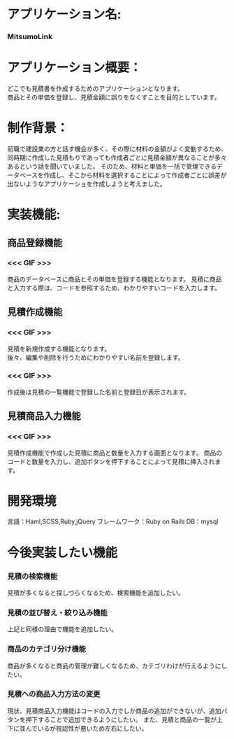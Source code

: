 # アプリケーション名:
### MitsumoLink


# アプリケーション概要：
どこでも見積書を作成するためのアプリケーションとなります。<br>
商品とその単価を登録し、見積金額に誤りをなくすことを目的としています。


# 制作背景：
前職で建設業の方と話す機会が多く、その際に材料の金額がよく変動するため、同時期に作成した見積もりであっても作成者ごとに見積金額が異なることが多々あるという話を聞いていました。
そのため、材料と単価を一括で管理できるデータベースを作成し、そこから材料を選択することによって作成者ごとに誤差が出ないようなアプリケーショを作成しようと考えました。


# 実装機能:
## 商品登録機能
### <<< GIF >>>
商品のデータベースに商品とその単価を登録する機能となります。
見積に商品と入力する際は、コードを参照するため、わかりやすいコードを入力します。

## 見積作成機能
### <<< GIF >>>
見積を新規作成する機能となります。  
後々、編集や削除を行うためにわかりやすい名前を登録します。

### <<< GIF >>>
作成後は見積の一覧機能で登録した名前と登録日が表示されます。
  
## 見積商品入力機能
### <<< GIF >>>
見積作成機能で作成した見積に商品と数量を入力する画面となります。
商品のコードと数量を入力し、追加ボタンを押下することによって見積に挿入されます。

# 開発環境
言語：Haml,SCSS,Ruby,jQuery
フレームワーク：Ruby on Rails
DB：mysql

# 今後実装したい機能
### 見積の検索機能
見積が多くなると探しづらくなるため、検索機能を追加したい。

### 見積の並び替え・絞り込み機能
上記と同様の理由で機能を追加したい。

### 商品のカテゴリ分け機能
商品が多くなると商品の管理が難しくなるため、カテゴリわけが行えるようにしたい。

### 見積への商品入力方法の変更
現状、見積商品入力機能はコードの入力でしか商品の追加ができないが、追加バタンを押下することで追加できるようにしたい。
また、見積と商品の一覧が上下に並んでいるが視認性が悪いため左右にしたい。
